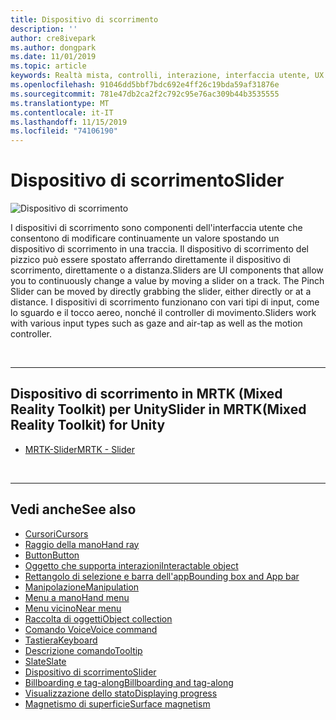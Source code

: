 ```yaml
---
title: Dispositivo di scorrimento
description: ''
author: cre8ivepark
ms.author: dongpark
ms.date: 11/01/2019
ms.topic: article
keywords: Realtà mista, controlli, interazione, interfaccia utente, UX
ms.openlocfilehash: 91046dd5bbf7bdc692e4ff26c19bda59af31876e
ms.sourcegitcommit: 781e47db2ca2f2c792c95e76ac309b44b3535555
ms.translationtype: MT
ms.contentlocale: it-IT
ms.lasthandoff: 11/15/2019
ms.locfileid: "74106190"
---
```

# <a name="slider"></a><span data-ttu-id="234a7-103">Dispositivo di scorrimento</span><span class="sxs-lookup"><span data-stu-id="234a7-103">Slider</span></span>

![Dispositivo di scorrimento](images/UX/UX_Hero_Slider.jpg)

<span data-ttu-id="234a7-105">I dispositivi di scorrimento sono componenti dell'interfaccia utente che consentono di modificare continuamente un valore spostando un dispositivo di scorrimento in una traccia. Il dispositivo di scorrimento del pizzico può essere spostato afferrando direttamente il dispositivo di scorrimento, direttamente o a distanza.</span><span class="sxs-lookup"><span data-stu-id="234a7-105">Sliders are UI components that allow you to continuously change a value by moving a slider on a track. The Pinch Slider can be moved by directly grabbing the slider, either directly or at a distance.</span></span> <span data-ttu-id="234a7-106">I dispositivi di scorrimento funzionano con vari tipi di input, come lo sguardo e il tocco aereo, nonché il controller di movimento.</span><span class="sxs-lookup"><span data-stu-id="234a7-106">Sliders work with various input types such as gaze and air-tap as well as the motion controller.</span></span>

<br>

---

## <a name="slider-in-mrtkmixed-reality-toolkit-for-unity"></a><span data-ttu-id="234a7-107">Dispositivo di scorrimento in MRTK (Mixed Reality Toolkit) per Unity</span><span class="sxs-lookup"><span data-stu-id="234a7-107">Slider in MRTK(Mixed Reality Toolkit) for Unity</span></span>

* [<span data-ttu-id="234a7-108">MRTK-Slider</span><span class="sxs-lookup"><span data-stu-id="234a7-108">MRTK - Slider</span></span>](https://microsoft.github.io/MixedRealityToolkit-Unity/Documentation/README_Sliders.html)

<br>

---

## <a name="see-also"></a><span data-ttu-id="234a7-109">Vedi anche</span><span class="sxs-lookup"><span data-stu-id="234a7-109">See also</span></span>

* [<span data-ttu-id="234a7-110">Cursori</span><span class="sxs-lookup"><span data-stu-id="234a7-110">Cursors</span></span>](cursors.md)
* [<span data-ttu-id="234a7-111">Raggio della mano</span><span class="sxs-lookup"><span data-stu-id="234a7-111">Hand ray</span></span>](point-and-commit.md)
* [<span data-ttu-id="234a7-112">Button</span><span class="sxs-lookup"><span data-stu-id="234a7-112">Button</span></span>](button.md)
* [<span data-ttu-id="234a7-113">Oggetto che supporta interazioni</span><span class="sxs-lookup"><span data-stu-id="234a7-113">Interactable object</span></span>](interactable-object.md)
* [<span data-ttu-id="234a7-114">Rettangolo di selezione e barra dell'app</span><span class="sxs-lookup"><span data-stu-id="234a7-114">Bounding box and App bar</span></span>](app-bar-and-bounding-box.md)
* [<span data-ttu-id="234a7-115">Manipolazione</span><span class="sxs-lookup"><span data-stu-id="234a7-115">Manipulation</span></span>](direct-manipulation.md)
* [<span data-ttu-id="234a7-116">Menu a mano</span><span class="sxs-lookup"><span data-stu-id="234a7-116">Hand menu</span></span>](hand-menu.md)
* [<span data-ttu-id="234a7-117">Menu vicino</span><span class="sxs-lookup"><span data-stu-id="234a7-117">Near menu</span></span>](near-menu.md)
* [<span data-ttu-id="234a7-118">Raccolta di oggetti</span><span class="sxs-lookup"><span data-stu-id="234a7-118">Object collection</span></span>](object-collection.md)
* [<span data-ttu-id="234a7-119">Comando Voice</span><span class="sxs-lookup"><span data-stu-id="234a7-119">Voice command</span></span>](voice-input.md)
* [<span data-ttu-id="234a7-120">Tastiera</span><span class="sxs-lookup"><span data-stu-id="234a7-120">Keyboard</span></span>](keyboard.md)
* [<span data-ttu-id="234a7-121">Descrizione comando</span><span class="sxs-lookup"><span data-stu-id="234a7-121">Tooltip</span></span>](tooltip.md)
* [<span data-ttu-id="234a7-122">Slate</span><span class="sxs-lookup"><span data-stu-id="234a7-122">Slate</span></span>](slate.md)
* [<span data-ttu-id="234a7-123">Dispositivo di scorrimento</span><span class="sxs-lookup"><span data-stu-id="234a7-123">Slider</span></span>](slider.md)
* [<span data-ttu-id="234a7-124">Billboarding e tag-along</span><span class="sxs-lookup"><span data-stu-id="234a7-124">Billboarding and tag-along</span></span>](billboarding-and-tag-along.md)
* [<span data-ttu-id="234a7-125">Visualizzazione dello stato</span><span class="sxs-lookup"><span data-stu-id="234a7-125">Displaying progress</span></span>](progress.md)
* [<span data-ttu-id="234a7-126">Magnetismo di superficie</span><span class="sxs-lookup"><span data-stu-id="234a7-126">Surface magnetism</span></span>](surface-magnetism.md)
